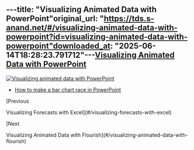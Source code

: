 ---title: "Visualizing Animated Data with PowerPoint"original_url: "https://tds.s-anand.net/#/visualizing-animated-data-with-powerpoint?id=visualizing-animated-data-with-powerpoint"downloaded_at: "2025-06-14T18:28:23.791712"---[Visualizing Animated Data with PowerPoint](#/visualizing-animated-data-with-powerpoint?id=visualizing-animated-data-with-powerpoint)
-------------------------------------------------------------------------------------------------------------------------------------

[![Visualizing animated data with PowerPoint](https://i.ytimg.com/vi_webp/umHlPDFVWr0/sddefault.webp)](https://youtu.be/umHlPDFVWr0)

* [How to make a bar chart race in PowerPoint](https://blog.gramener.com/bar-chart-race-in-powerpoint/)

[Previous

Visualizing Forecasts with Excel](#/visualizing-forecasts-with-excel)

[Next

Visualizing Animated Data with Flourish](#/visualizing-animated-data-with-flourish)